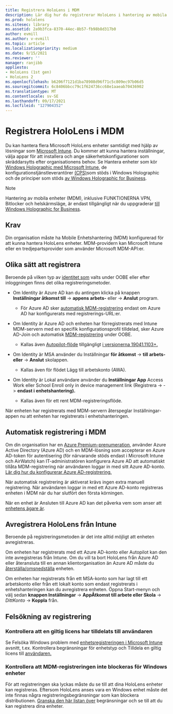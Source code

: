 ```yaml
---
title: Registrera HoloLens i MDM
description: Lär dig hur du registrerar HoloLens i hantering av mobila enheter (MDM) för enklare hantering av flera enheter.
ms.prod: hololens
ms.sitesec: library
ms.assetid: 2a9b3fca-8370-44ec-8b57-fb98b8d317b0
author: evmill
ms.author: v-evmill
ms.topic: article
ms.localizationpriority: medium
ms.date: 9/15/2021
ms.reviewer: ''
manager: ranjibb
appliesto:
- HoloLens (1st gen)
- HoloLens 2
ms.openlocfilehash: b6206f7121d1ba78908d96f71c5c809ec97b06d5
ms.sourcegitcommit: 6c8406bbcc79c1f624736cc68e1aaeab70436902
ms.translationtype: MT
ms.contentlocale: sv-SE
ms.lasthandoff: 09/17/2021
ms.locfileid: "127904352"
---
```

# <a name="enroll-hololens-in-mdm"></a>Registrera HoloLens i MDM

Du kan hantera flera Microsoft HoloLens enheter samtidigt med hjälp av lösningar som [Microsoft Intune](/intune/windows-holographic-for-business). Du kommer att kunna hantera inställningar, välja appar för att installera och ange säkerhetskonfigurationer som skräddarsytts efter organisationens behov. Se Hantera enheter som kör [Windows Holographic med Microsoft Intune](/intune/windows-holographic-for-business), de konfigurationstjänstleverantörer [(CPS)](https://msdn.microsoft.com/windows/hardware/commercialize/customize/mdm/configuration-service-provider-reference#hololens)som stöds i Windows Holographic och de principer som stöds [av Windows Holographic for Business](https://msdn.microsoft.com/windows/hardware/commercialize/customize/mdm/policy-configuration-service-provider#hololenspolicies).

> [!NOTE]
> Hantering av mobila enheter (MDM), inklusive FUNKTIONERNA VPN, Bitlocker och helskärmsläge, är endast tillgängligt när du uppgraderar [till Windows Holographic for Business](hololens1-upgrade-enterprise.md).

## <a name="requirements"></a>Krav

 Din organisation måste ha Mobile Enhetshantering (MDM) konfigurerad för att kunna hantera HoloLens enheter. MDM-providern kan Microsoft Intune eller en tredjepartsprovider som använder Microsoft MDM-API:er.

## <a name="different-ways-to-enroll"></a>Olika sätt att registrera

Beroende på vilken typ av [identitet som](hololens-identity.md) valts under OOBE eller efter inloggningen finns det olika registreringsmetoder.

- Om Identity är Azure AD kan du antingen klicka på knappen **Inställningar åtkomst till**  ->  **appens arbets-** eller  ->  **Anslut** program.
    - För Azure AD sker [automatisk MDM-registrering](hololens-enroll-mdm.md#auto-enrollment-in-mdm) endast om Azure AD har konfigurerats med registrerings-URL:er.

- Om Identity är Azure AD och enheten har förregistrerats med Intune MDM-servern med en specifik konfigurationsprofil tilldelad, sker Azure AD-Join och automatisk [MDM-registrering](hololens-enroll-mdm.md#auto-enrollment-in-mdm) under OOBE.
    - Kallas även [Autopilot-flöde](hololens2-autopilot.md) tillgängligt [i versionerna 19041.1103+.](hololens-release-notes.md#windows-holographic-version-2004)


- Om Identity är MSA använder du Inställningar **för åtkomst**  ->  **till arbets- eller**  ->  **Anslut** skolappen.
    - Kallas även för flödet Lägg till arbetskonto (AWA).
- Om Identity är Lokal användare använder du **Inställningar App** Access Work eller School Enroll only in device management link (Registrera  ->    ->  **endast i enhetshantering).**
    - Kallas även för ett rent MDM-registreringsflöde.

När enheten har registrerats med MDM-servern återspeglar Inställningar-appen nu att enheten har registrerats i enhetshanteringen.

## <a name="auto-enrollment-in-mdm"></a>Automatisk registrering i MDM

Om din organisation har en [Azure Premium-prenumeration](https://azure.microsoft.com/overview/), använder Azure Active Directory (Azure AD) och en MDM-lösning som accepterar en Azure AD-token för autentisering (för närvarande stöds endast i Microsoft Intune och AirWatch) kan IT-administratören konfigurera Azure AD att automatiskt tillåta MDM-registrering när användaren loggar in med sitt Azure AD-konto. [Lär dig hur du konfigurerar Azure AD-registrering.](/mem/intune/enrollment/windows-enroll#enable-windows-10-automatic-enrollment)

När automatisk registrering är aktiverat krävs ingen extra manuell registrering. När användaren loggar in med ett Azure AD-konto registreras enheten i MDM när du har slutfört den första körningen.

När en enhet är Ansluten till Azure AD kan det påverka vem som anser att [enhetens ägare är](security-adminless-os.md#device-owner).

## <a name="unenroll-hololens-from-intune"></a>Avregistrera HoloLens från Intune

Beroende på registreringsmetoden är det inte alltid möjligt att enheten avregistreras.

Om enheten har registrerats med ett Azure AD-konto eller Autopilot kan den inte avregistreras från Intune. Om du vill ta bort HoloLens från Azure AD eller återansluta till en annan klientorganisation än Azure AD måste du [återställa/omsnedställa](hololens-recovery.md#reset-the-device) enheten.

Om enheten har registrerats från ett MSA-konto som har lagt till ett arbetskonto eller från ett lokalt konto som endast registrerats i enhetshanteringen kan du avregistrera enheten. Öppna Start-menyn och välj sedan **knappen Inställningar**  ->  **AppÅtkomst till arbete eller Skola**  ->  *DittKonto*  ->  **Koppla** från.

## <a name="enrollment-troubleshooting"></a>Felsökning av registrering

### <a name="ensure-valid-license-is-assigned-to-the-user"></a>Kontrollera att en giltig licens har tilldelats till användaren

Se Felsöka Windows problem med [enhetsregistreringen i Microsoft Intune](/troubleshoot/mem/intune/troubleshoot-windows-enrollment-errors) avsnitt, t.ex. Kontrollera begränsningar för enhetstyp och Tilldela en giltig licens till [användaren.](/troubleshoot/mem/intune/troubleshoot-windows-enrollment-errors#assign-a-valid-license-to-the-user) [](/troubleshoot/mem/intune/troubleshoot-windows-enrollment-errors#check-device-type-restrictions)

### <a name="ensure-that-mdm-enrollment-isnt-blocked-for-windows-devices"></a>Kontrollera att MDM-registreringen inte blockeras för Windows enheter

För att registreringen ska lyckas måste du se till att dina HoloLens enheter kan registreras. Eftersom HoloLens anses vara en Windows enhet måste det inte finnas några registreringsbegränsningar som kan blockera distributionen. [Granska den här listan över](/mem/intune/enrollment/enrollment-restrictions-set) begränsningar och se till att du kan registrera dina enheter.